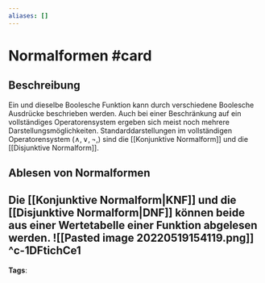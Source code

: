 ```yaml
---
aliases: []
---
```


# Normalformen #card
## Beschreibung
Ein und dieselbe Boolesche Funktion kann durch verschiedene Boolesche Ausdrücke beschrieben werden. Auch bei einer Beschränkung auf ein vollständiges Operatorensystem ergeben sich meist noch mehrere Darstellungsmöglichkeiten. Standarddarstellungen im vollständigen Operatorensystem $\left(\wedge, \vee,\neg, \right)$ sind die [[Konjunktive Normalform]] und die [[Disjunktive Normalform]].
## Ablesen von Normalformen
Die [[Konjunktive Normalform|KNF]] und die [[Disjunktive Normalform|DNF]] können beide aus einer Wertetabelle einer Funktion abgelesen werden.
![[Pasted image 20220519154119.png]]
^c-1DFtichCe1
---
**Tags**: 